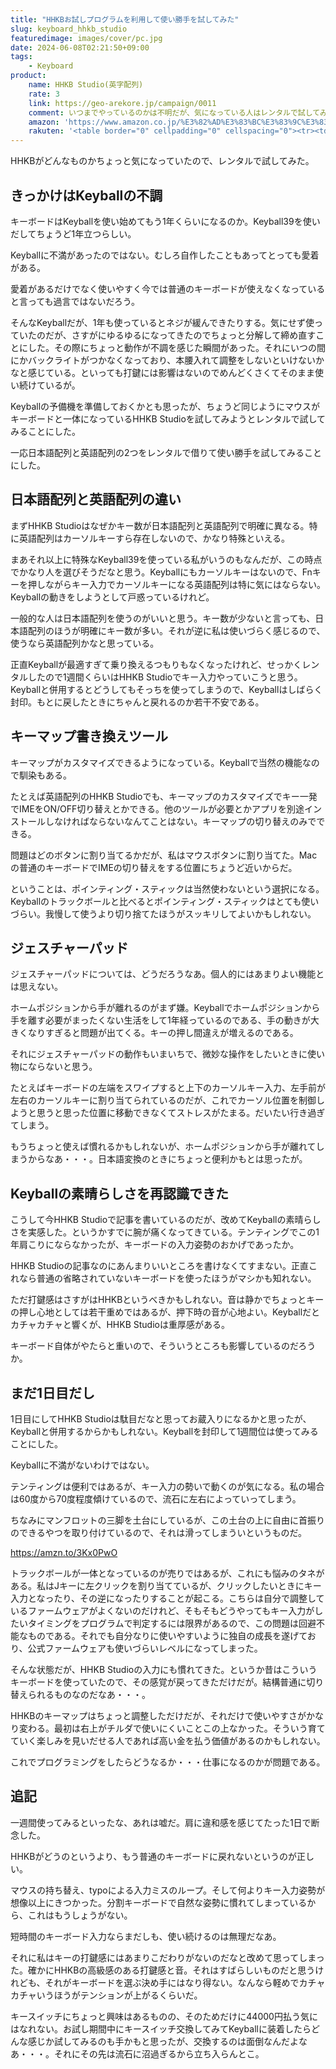 ```yaml
---
title: "HHKBお試しプログラムを利用して使い勝手を試してみた"
slug: keyboard_hhkb_studio
featuredimage: images/cover/pc.jpg
date: 2024-06-08T02:21:50+09:00
tags:
    - Keyboard
product:
    name: HHKB Studio(英字配列)
    rate: 3
    link: https://geo-arekore.jp/campaign/0011
    comment: いつまでやっているのかは不明だが、気になっている人はレンタルで試してみるといいかも
    amazon: 'https://www.amazon.co.jp/%E3%82%AD%E3%83%BC%E3%83%9C%E3%83%BC%E3%83%89-HHKB-Studio-%E3%83%9D%E3%82%A4%E3%83%B3%E3%83%86%E3%82%A3%E3%83%B3%E3%82%B0%E3%82%B9%E3%83%86%E3%82%A3%E3%83%83%E3%82%AF-%E3%83%A1%E3%82%AB%E3%83%8B%E3%82%AB%E3%83%AB%E3%82%AD%E3%83%BC%E3%83%9C%E3%83%BC%E3%83%89/dp/B0CL79KXBG?__mk_ja_JP=%E3%82%AB%E3%82%BF%E3%82%AB%E3%83%8A&crid=2JIPO78IU7J2V&dib=eyJ2IjoiMSJ9.3cYDFmHKaMoOoyCcj3GQGdtaE0eTFeqD2vAyMDG0x85axLSX8vED8kxoCkxi7Ti20BM7ZUdx0u8GLRUlda9V0ob3FlYiZ7QwM9wUB4V0VwYMVrdHjkFuFwScUfM83PNLxxE1lJzWQp14KUDJMoPZZoEgZ-DCuyRKKGBX0zmMDflv6ogsO64acblGnNx8J57-m0rNP7Byz2h0CMRzzv3dasi4oLbBVfU_VFevR2uvNR7DsoDc9ELbgtvTsLAXeKJD9-jWErJzyG_mPtZ9M6qidklMpz-mbAh0PgDrArwqBBg.AQcfRKvbgsmkMUQK3VRagoigU4orubigzKEgaS86VmA&dib_tag=se&keywords=hhkb+studio%60&qid=1717781037&sprefix=hhkb+studio%2Caps%2C177&sr=8-1&linkCode=ll1&tag=illusionspace-22&linkId=604ad45aeb11bdc97fa5488c436e04fd&language=ja_JP&ref_=as_li_ss_tl'
    rakuten: '<table border="0" cellpadding="0" cellspacing="0"><tr><td><div style="border:1px solid #95a5a6;border-radius:.75rem;background-color:#FFFFFF;width:504px;margin:0px;padding:5px;text-align:center;overflow:hidden;"><table><tr><td style="width:240px"><a href="https://hb.afl.rakuten.co.jp/ichiba/3cef5acb.40de4f8a.3cef5acc.5588ee70/?pc=https%3A%2F%2Fitem.rakuten.co.jp%2Fpfudirect%2Fpd-id100b%2F&link_type=picttext&ut=eyJwYWdlIjoiaXRlbSIsInR5cGUiOiJwaWN0dGV4dCIsInNpemUiOiIyNDB4MjQwIiwibmFtIjoxLCJuYW1wIjoicmlnaHQiLCJjb20iOjEsImNvbXAiOiJkb3duIiwicHJpY2UiOjEsImJvciI6MSwiY29sIjoxLCJiYnRuIjoxLCJwcm9kIjowLCJhbXAiOmZhbHNlfQ%3D%3D" target="_blank" rel="nofollow sponsored noopener" style="word-wrap:break-word;"><img src="https://hbb.afl.rakuten.co.jp/hgb/3cef5acb.40de4f8a.3cef5acc.5588ee70/?me_id=1281726&item_id=10001011&pc=https%3A%2F%2Fthumbnail.image.rakuten.co.jp%2F%400_mall%2Fpfudirect%2Fcabinet%2Fimages%2Fpd-id100b-1d.jpg%3F_ex%3D240x240&s=240x240&t=picttext" border="0" style="margin:2px" alt="[商品価格に関しましては、リンクが作成された時点と現時点で情報が変更されている場合がございます。]" title="[商品価格に関しましては、リンクが作成された時点と現時点で情報が変更されている場合がございます。]"></a></td><td style="vertical-align:top;width:248px;display: block;"><p style="font-size:12px;line-height:1.4em;text-align:left;margin:0px;padding:2px 6px;word-wrap:break-word"><a href="https://hb.afl.rakuten.co.jp/ichiba/3cef5acb.40de4f8a.3cef5acc.5588ee70/?pc=https%3A%2F%2Fitem.rakuten.co.jp%2Fpfudirect%2Fpd-id100b%2F&link_type=picttext&ut=eyJwYWdlIjoiaXRlbSIsInR5cGUiOiJwaWN0dGV4dCIsInNpemUiOiIyNDB4MjQwIiwibmFtIjoxLCJuYW1wIjoicmlnaHQiLCJjb20iOjEsImNvbXAiOiJkb3duIiwicHJpY2UiOjEsImJvciI6MSwiY29sIjoxLCJiYnRuIjoxLCJwcm9kIjowLCJhbXAiOmZhbHNlfQ%3D%3D" target="_blank" rel="nofollow sponsored noopener" style="word-wrap:break-word;">HHKB Studio 英語配列・ジェスチャーパッド、ポインティングスティック、マウスボタンを搭載</a><br><span >価格：44,000円（税込、送料無料)</span> <span style="color:#BBB">(2024/6/8時点)</span></p><div style="margin:10px;"><a href="https://hb.afl.rakuten.co.jp/ichiba/3cef5acb.40de4f8a.3cef5acc.5588ee70/?pc=https%3A%2F%2Fitem.rakuten.co.jp%2Fpfudirect%2Fpd-id100b%2F&link_type=picttext&ut=eyJwYWdlIjoiaXRlbSIsInR5cGUiOiJwaWN0dGV4dCIsInNpemUiOiIyNDB4MjQwIiwibmFtIjoxLCJuYW1wIjoicmlnaHQiLCJjb20iOjEsImNvbXAiOiJkb3duIiwicHJpY2UiOjEsImJvciI6MSwiY29sIjoxLCJiYnRuIjoxLCJwcm9kIjowLCJhbXAiOmZhbHNlfQ%3D%3D" target="_blank" rel="nofollow sponsored noopener" style="word-wrap:break-word;"><img src="https://static.affiliate.rakuten.co.jp/makelink/rl.svg" style="float:left;max-height:27px;width:auto;margin-top:0" ></a><a href="https://hb.afl.rakuten.co.jp/ichiba/3cef5acb.40de4f8a.3cef5acc.5588ee70/?pc=https%3A%2F%2Fitem.rakuten.co.jp%2Fpfudirect%2Fpd-id100b%2F%3Fscid%3Daf_pc_bbtn&link_type=picttext&ut=eyJwYWdlIjoiaXRlbSIsInR5cGUiOiJwaWN0dGV4dCIsInNpemUiOiIyNDB4MjQwIiwibmFtIjoxLCJuYW1wIjoicmlnaHQiLCJjb20iOjEsImNvbXAiOiJkb3duIiwicHJpY2UiOjEsImJvciI6MSwiY29sIjoxLCJiYnRuIjoxLCJwcm9kIjowLCJhbXAiOmZhbHNlfQ==" target="_blank" rel="nofollow sponsored noopener" style="word-wrap:break-word;"><div style="float:right;width:41%;height:27px;background-color:#bf0000;color:#fff!important;font-size:12px;font-weight:500;line-height:27px;margin-left:1px;padding: 0 12px;border-radius:16px;cursor:pointer;text-align:center;"> 楽天で購入 </div></a></div></td></tr></table></div><br><p style="color:#000000;font-size:12px;line-height:1.4em;margin:5px;word-wrap:break-word"></p></td></tr></table>'
---
```


HHKBがどんなものかちょっと気になっていたので、レンタルで試してみた。

<!--more-->

## きっかけはKeyballの不調

キーボードはKeyballを使い始めてもう1年くらいになるのか。Keyball39を使いだしてちょうど1年立つらしい。

Keyballに不満があったのではない。むしろ自作したこともあってとっても愛着がある。

愛着があるだけでなく使いやすく今では普通のキーボードが使えなくなっていると言っても過言ではないだろう。

そんなKeyballだが、1年も使っているとネジが緩んできたりする。気にせず使っていたのだが、さすがにゆるゆるになってきたのでちょっと分解して締め直すことにした。その際にちょっと動作が不調を感じた瞬間があった。それにいつの間にかバックライトがつかなくなっており、本腰入れて調整をしないといけないかなと感じている。といっても打鍵には影響はないのでめんどくさくてそのまま使い続けているが。

Keyballの予備機を準備しておくかとも思ったが、ちょうど同じようにマウスがキーボードと一体になっているHHKB Studioを試してみようとレンタルで試してみることにした。

一応日本語配列と英語配列の2つをレンタルで借りて使い勝手を試してみることにした。

## 日本語配列と英語配列の違い

まずHHKB Studioはなぜかキー数が日本語配列と英語配列で明確に異なる。特に英語配列はカーソルキーすら存在しないので、かなり特殊といえる。

まあそれ以上に特殊なKeyball39を使っている私がいうのもなんだが、この時点でかなり人を選びそうだなと思う。Keyballにもカーソルキーはないので、Fnキーを押しながらキー入力でカーソルキーになる英語配列は特に気にはならない。Keyballの動きをしようとして戸惑っているけれど。

一般的な人は日本語配列を使うのがいいと思う。キー数が少ないと言っても、日本語配列のほうが明確にキー数が多い。それが逆に私は使いづらく感じるので、使うなら英語配列かなと思っている。

正直Keyballが最適すぎて乗り換えるつもりもなくなったけれど、せっかくレンタルしたので1週間くらいはHHKB Studioでキー入力やっていこうと思う。Keyballと併用するとどうしてもそっちを使ってしまうので、Keyballはしばらく封印。もとに戻したときにちゃんと戻れるのか若干不安である。

## キーマップ書き換えツール

キーマップがカスタマイズできるようになっている。Keyballで当然の機能なので馴染もある。

たとえば英語配列のHHKB Studioでも、キーマップのカスタマイズでキー一発でIMEをON/OFF切り替えとかできる。他のツールが必要とかアプリを別途インストールしなければならないなんてことはない。キーマップの切り替えのみでできる。

問題はどのボタンに割り当てるかだが、私はマウスボタンに割り当てた。Macの普通のキーボードでIMEの切り替えをする位置にちょうど近いからだ。

ということは、ポインティング・スティックは当然使わないという選択になる。Keyballのトラックボールと比べるとポインティング・スティックはとても使いづらい。我慢して使うより切り捨てたほうがスッキリしてよいかもしれない。

## ジェスチャーパッド

ジェスチャーパッドについては、どうだろうなあ。個人的にはあまりよい機能とは思えない。

ホームポジションから手が離れるのがまず嫌。Keyballでホームポジションから手を離す必要がまったくない生活をして1年経っているのである、手の動きが大きくなりすぎると問題が出てくる。キーの押し間違えが増えるのである。

それにジェスチャーパッドの動作もいまいちで、微妙な操作をしたいときに使い物にならないと思う。

たとえばキーボードの左端をスワイプすると上下のカーソルキー入力、左手前が左右のカーソルキーに割り当てられているのだが、これでカーソル位置を制御しようと思うと思った位置に移動できなくてストレスがたまる。だいたい行き過ぎてしまう。

もうちょっと使えば慣れるかもしれないが、ホームポジションから手が離れてしまうからなあ・・・。日本語変換のときにちょっと便利かもとは思ったが。

## Keyballの素晴らしさを再認識できた

こうして今HHKB Studioで記事を書いているのだが、改めてKeyballの素晴らしさを実感した。というかすでに腕が痛くなってきている。テンティングでこの1年肩こりにならなかったが、キーボードの入力姿勢のおかげであったか。

HHKB Studioの記事なのにあんまりいいところを書けなくてすまない。正直これなら普通の省略されていないキーボードを使ったほうがマシかも知れない。

ただ打鍵感はさすがはHHKBというべきかもしれない。音は静かでちょっとキーの押し心地としては若干重めではあるが、押下時の音が心地よい。Keyballだとカチャカチャと響くが、HHKB Studioは重厚感がある。

キーボード自体がやたらと重いので、そういうところも影響しているのだろうか。

## まだ1日目だし

1日目にしてHHKB Studioは駄目だなと思ってお蔵入りになるかと思ったが、Keyballと併用するからかもしれない。Keyballを封印して1週間位は使ってみることにした。

Keyballに不満がないわけではない。

テンティングは便利ではあるが、キー入力の勢いで動くのが気になる。私の場合は60度から70度程度傾けているので、流石に左右によっていってしまう。

ちなみにマンフロットの三脚を土台にしているが、この土台の上に自由に首振りのできるやつを取り付けているので、それは滑ってしまういというものだ。

https://amzn.to/3Kx0PwO

トラックボールが一体となっているのが売りではあるが、これにも悩みのタネがある。私はJキーに左クリックを割り当てているが、クリックしたいときにキー入力となったり、その逆になったりすることが起こる。こちらは自分で調整しているファームウェアがよくないのだけれど、そもそもどうやってもキー入力がしたいタイミングをプログラムで判定するには限界があるので、この問題は回避不能なものである。それでも自分なりに使いやすいように独自の成長を遂げており、公式ファームウェアも使いづらいレベルになってしまった。

そんな状態だが、HHKB Studioの入力にも慣れてきた。というか昔はこういうキーボードを使っていたので、その感覚が戻ってきただけだが。結構普通に切り替えられるものなのだなあ・・・。

HHKBのキーマップはちょっと調整しただけだが、それだけで使いやすさがかなり変わる。最初は右上がチルダで使いにくいことこの上なかった。そういう育てていく楽しみを見いだせる人であれば高い金を払う価値があるのかもしれない。

これでプログラミングをしたらどうなるか・・・仕事になるのかが問題である。

## 追記

一週間使ってみるといったな、あれは嘘だ。肩に違和感を感じてたった1日で断念した。

HHKBがどうのというより、もう普通のキーボードに戻れないというのが正しい。

マウスの持ち替え、typoによる入力ミスのループ。そして何よりキー入力姿勢が想像以上にきつかった。分割キーボードで自然な姿勢に慣れてしまっているから、これはもうしょうがない。

短時間のキーボード入力ならまだしも、使い続けるのは無理だなあ。

それに私はキーの打鍵感にはあまりこだわりがないのだなと改めて思ってしまった。確かにHHKBの高級感のある打鍵感と音。それはすばらしいものだと思うけれども、それがキーボードを選ぶ決め手にはなり得ない。なんなら軽めでカチャカチャいうほうがテンションが上がるくらいだ。

キースイッチにちょっと興味はあるものの、そのためだけに44000円払う気にはなれない。お試し期間中にキースイッチ交換してみてKeyballに装着したらどんな感じか試してみるのも手かもと思ったが、交換するのは面倒なんだよなあ・・・。それにその先は流石に沼過ぎるから立ち入らんとこ。

